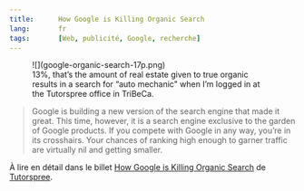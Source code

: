 ```yaml
---
title:      How Google is Killing Organic Search
lang:       fr
tags:       [Web, publicité, Google, recherche]
---
```


<figure>
  ![](google-organic-search-17p.png)
  <figcaption>
  13%, that’s the amount of real estate given to true organic results in a search for “auto mechanic" when I’m logged in at the Tutorspree office in TriBeCa.
  </figcaption>
</figure>

> Google is building a new version of the search engine that made it great. This time, however, it is a search engine exclusive to the garden of Google products. If you compete with Google in any way, you’re in its crosshairs. Your chances of ranking high enough to garner traffic are virtually nil and getting smaller.

À lire en détail dans le billet [How Google is Killing Organic Search](http://blog.tutorspree.com/post/54349646327/death-of-organic-search) de [Tutorspree](http://www.tutorspree.com/about).
